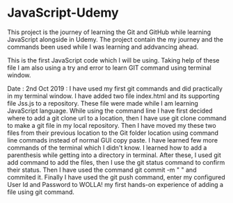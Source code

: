 # JavaScript-Udemy
This project is the journey of learning the Git and GitHub while learning JavaScript alongside in Udemy. The project contain the my journey and the commands been used while I was learning and addvancing ahead.

This is the first JavaScript code which I will be using. Taking help of these file I am also using a try and error to learn GIT command using terminal window.

Date : 2nd Oct 2019 : I have used my first git commands and did practically in my terminal window. I have added two file index.html and its supporting file Jss.js to a repository. These file were made while I am learning JavaScript language. While using the command line I have first decided where to add a git clone url to a location, then I have use git clone <url> command to make a git file in my local repository. Then I have moved my these two files from their previous location to the Git folder location using command line commads instead of normal GUI copy paste. I have learned few more commands of the terminal which I didn't know. I learned how to add a parenthesis while getting into a directory in terminal. After these, I used git add command to add the files, then I use the git status command to confirm their status. Then I have used the command git commit -m " <message>" and commited it. Finally I have used the git push command, enter my configured User Id and Password to WOLLA! my first hands-on experience of adding a file using git command.
  
  
